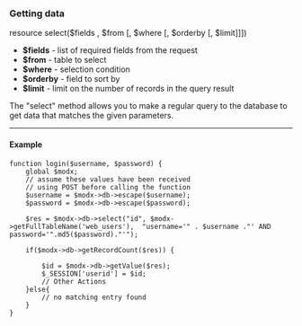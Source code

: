 ### Getting data

resource select($fields , $from [, $where [, $orderby [, $limit]]])

* **$fields** - list of required fields from the request
* **$from** - table to select
* **$where** - selection condition
* **$orderby** - field to sort by
* **$limit** - limit on the number of records in the query result

The "select" method allows you to make a regular query to the database to get data that matches the given parameters.
***

#### Example
```
function login($username, $password) {  
	global $modx;  
	// assume these values have been received
	// using POST before calling the function
	$username = $modx->db->escape($username); 
	$password = $modx->db->escape($password); 

	$res = $modx->db->select("id", $modx->getFullTableName('web_users'),  "username='" . $username ."' AND password='".md5($password)."'");  

	if($modx->db->getRecordCount($res)) {  

		$id = $modx->db->getValue($res);  
		$_SESSION['userid'] = $id;  
		// Other Actions
	}else{  
		// no matching entry found
	}  
}
```
